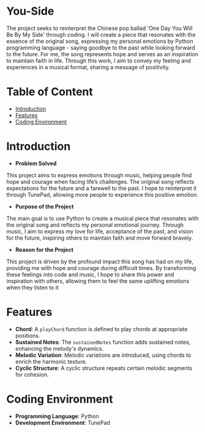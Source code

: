 # You-Side

The project seeks to reinterpret the Chinese pop ballad 'One Day You Will Be By My Side' through coding. I will create a piece that resonates with the essence of the original song, expressing my personal emotions by Python programming language - saying goodbye to the past while looking forward to the future. For me, the song represents hope and serves as an inspiration to maintain faith in life. Through this work, I aim to convey my feeling and experiences in a musical format, sharing a message of positivity.

# Table of Content
- [Introduction](#introduction)
- [Features](#features)
- [Coding Environment](#codingenvironment)

# Introduction

- **Problem Solved**

This project aims to express emotions through music, helping people find hope and courage when facing life’s challenges. The original song reflects expectations for the future and a farewell to the past. I hope to reinterpret it through TunePad, allowing more people to experience this positive emotion.

- **Purpose of the Project**

The main goal is to use Python to create a musical piece that resonates with the original song and reflects my personal emotional journey. Through music, I aim to express my love for life, acceptance of the past, and vision for the future, inspiring others to maintain faith and move forward bravely.

- **Reason for the Project**

This project is driven by the profound impact this song has had on my life, providing me with hope and courage during difficult times. By transforming these feelings into code and music, I hope to share this power and inspiration with others, allowing them to feel the same uplifting emotions when they listen to it

# Features

- **Chord**: A `playChord` function is defined to play chords at appropriate positions.
- **Sustained Notes**: The `sustainedNotes` function adds sustained notes, enhancing the melody's dynamics.
- **Melodic Variation**: Melodic variations are introduced, using chords to enrich the harmonic texture.
- **Cyclic Structure**: A cyclic structure repeats certain melodic segments for cohesion.

# Coding Environment

- **Programming Language**: Python
- **Development Environment**: TunePad
